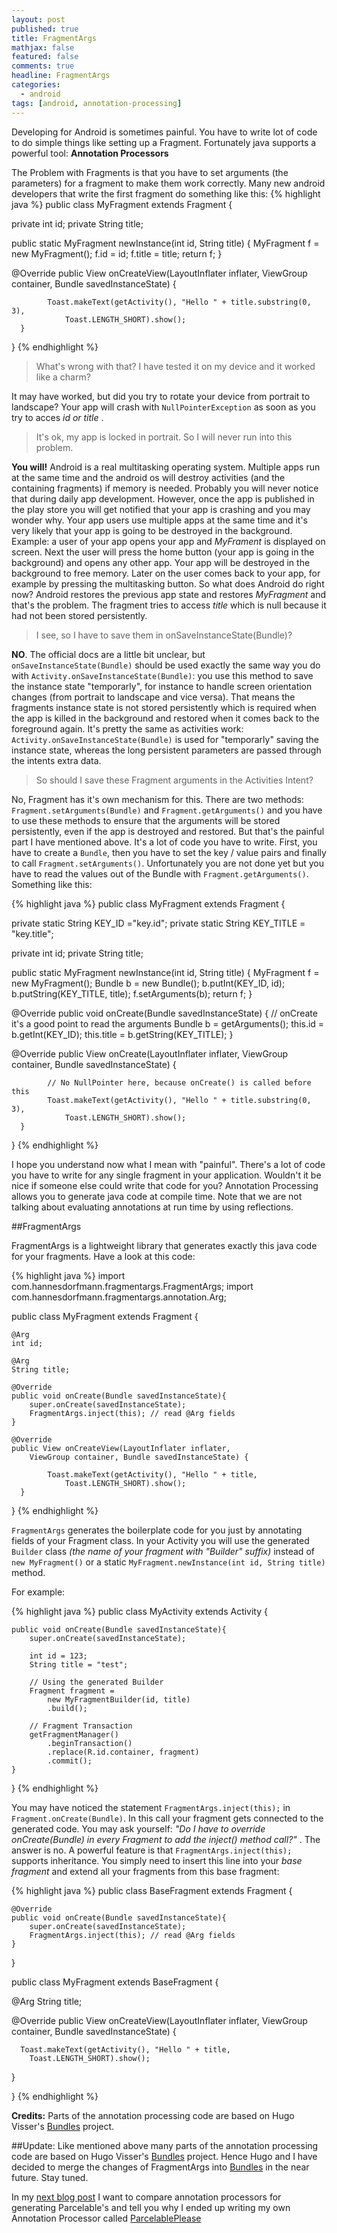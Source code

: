 ```yaml
---
layout: post
published: true
title: FragmentArgs
mathjax: false
featured: false
comments: true
headline: FragmentArgs
categories:
  - android
tags: [android, annotation-processing]
---
```


Developing for Android is sometimes painful. You have to write lot of code to do simple things like setting up a Fragment. Fortunately java supports a powerful tool: **Annotation Processors**

The Problem with Fragments is that you have to set arguments (the parameters) for a fragment to make them work correctly. Many new android developers that write the first fragment do something like this:
{% highlight java %}
public class MyFragment extends Fragment {

  private int id;
  private String title;

  public static MyFragment newInstance(int id, String title) {
    MyFragment f = new MyFragment();
    f.id = id;
    f.title = title;
    return f;
  }

  @Override
    public View onCreateView(LayoutInflater inflater,
        ViewGroup container, Bundle savedInstanceState) {

            Toast.makeText(getActivity(), "Hello " + title.substring(0, 3),
                Toast.LENGTH_SHORT).show();
      }
}
{% endhighlight %}

> What's wrong with that? I have tested it on my device and it worked like a charm?

It may have worked, but did you try to rotate your device from portrait to landscape? Your app will crash with `NullPointerException` as soon as you try to acces _id or title_ .

> It's ok, my app is locked in portrait. So I will never run into this problem.

**You will!** Android is a real multitasking operating system. Multiple apps run at the same time and the android os will destroy activities (and the containing fragments) if memory is needed. Probably you will never notice that during daily app development. However, once the app is published in the play store you will get notified that your app is crashing and you may wonder why. Your app users use multiple apps at the same time and it's very likely that your app is going to be destroyed in the background. Example: a user of your app opens your app and _MyFrament_ is displayed on screen. Next the user will press the home button (your app is going in the background) and opens any other app. Your app will be destroyed in the background to free memory. Later on the user comes back to your app, for example by pressing the multitasking button. So what does Android do right now? Android restores the previous app state and restores _MyFragment_ and that's the problem. The fragment tries to access _title_ which is null because it had not been stored persistently.

> I see, so I have to save them in onSaveInstanceState(Bundle)?

**NO**. The official docs are a little bit unclear, but `onSaveInstanceState(Bundle)` should be used exactly the same way you do with `Activity.onSaveInstanceState(Bundle)`: you use this method to save the instance state "temporarly", for instance to handle screen orientation changes (from portrait to landscape and vice versa). That means the fragments instance state is not stored persistently which is required when the app is killed in the background and restored when it comes back to the foreground again. It's pretty the same as activities work: `Activity.onSaveInstanceState(Bundle)` is used for "temporarly" saving the instance state, whereas the long persistent parameters are passed through the intents extra data.

> So should I save these Fragment arguments in the Activities Intent?

No, Fragment has it's own mechanism for this. There are two methods: `Fragment.setArguments(Bundle)` and `Fragment.getArguments()` and you have to use these methods to ensure that the arguments will be stored persistently, even if the app is destroyed and restored. But that's the painful part I have mentioned above. It's a lot of code you have to write. First, you have to create a `Bundle`, then you have to set the key / value pairs and finally to call `Fragment.setArguments()`. Unfortunately you are not done yet but you have to read the values out of the Bundle with `Fragment.getArguments()`. Something like this:

{% highlight java %}
public class MyFragment extends Fragment {

  private static String KEY_ID ="key.id";
  private static String KEY_TITLE = "key.title";

  private int id;
  private String title;

  public static MyFragment newInstance(int id, String title) {
    MyFragment f = new MyFragment();
    Bundle b = new Bundle();
    b.putInt(KEY_ID, id);
    b.putString(KEY_TITLE, title);
    f.setArguments(b);
    return f;
  }

  @Override
  public void onCreate(Bundle savedInstanceState) {
      // onCreate it's a good point to read the arguments
      Bundle b = getArguments();
      this.id = b.getInt(KEY_ID);
      this.title = b.getString(KEY_TITLE);
  }

  @Override
  public View onCreate(LayoutInflater inflater,
        ViewGroup container, Bundle savedInstanceState) {

            // No NullPointer here, because onCreate() is called before this
            Toast.makeText(getActivity(), "Hello " + title.substring(0, 3),
                Toast.LENGTH_SHORT).show();
      }
}
{% endhighlight %}

I hope you understand now what I mean with "painful". There's a lot of code you have to write for any single fragment in your application. Wouldn't it be nice if someone else could write that code for you? Annotation Processing allows you to generate java code at compile time. Note that we are not talking about evaluating annotations at run time by using reflections.

##FragmentArgs

FragmentArgs is a lightweight library that generates exactly this java code for your fragments. Have a look at this code:

{% highlight java %}
import com.hannesdorfmann.fragmentargs.FragmentArgs;
import com.hannesdorfmann.fragmentargs.annotation.Arg;

public class MyFragment extends Fragment {

	@Arg
	int id;

	@Arg
	String title;

	@Override
	public void onCreate(Bundle savedInstanceState){
		super.onCreate(savedInstanceState);
		FragmentArgs.inject(this); // read @Arg fields
	}

	@Override
	public View onCreateView(LayoutInflater inflater,
		ViewGroup container, Bundle savedInstanceState) {

      		Toast.makeText(getActivity(), "Hello " + title,
      			Toast.LENGTH_SHORT).show();
      }
}
{% endhighlight %}


`FragmentArgs` generates the boilerplate code for you just by annotating fields of your Fragment class. In your Activity you will use the generated `Builder` class _(the name of your fragment with "Builder" suffix)_ instead of `new MyFragment()` or a static `MyFragment.newInstance(int id, String title)` method.

For example:

{% highlight java %}
public class MyActivity extends Activity {

	public void onCreate(Bundle savedInstanceState){
		super.onCreate(savedInstanceState);

		int id = 123;
		String title = "test";

		// Using the generated Builder
		Fragment fragment =
			new MyFragmentBuilder(id, title)
			.build();

		// Fragment Transaction
		getFragmentManager()
			.beginTransaction()
			.replace(R.id.container, fragment)
			.commit();
	}

}
{% endhighlight %}

You may have noticed the statement `FragmentArgs.inject(this);` in  `Fragment.onCreate(Bundle)`. In this call your fragment gets connected to the generated code. You may ask yourself: _"Do I have to override onCreate(Bundle) in every Fragment to add the inject() method call?"_ . The answer is no. A powerful feature is that `FragmentArgs.inject(this);` supports inheritance. You simply need to insert this line into your _base fragment_ and extend all your fragments from this base fragment:

{% highlight java %}
public class BaseFragment extends Fragment {

    @Override
    public void onCreate(Bundle savedInstanceState){
        super.onCreate(savedInstanceState);
        FragmentArgs.inject(this); // read @Arg fields
    }
}

public class MyFragment extends BaseFragment {

  @Arg
  String title;

  @Override
  public View onCreateView(LayoutInflater inflater,
    ViewGroup container, Bundle savedInstanceState) {

      Toast.makeText(getActivity(), "Hello " + title,
        Toast.LENGTH_SHORT).show();
  }

}
{% endhighlight %}

**Credits:** Parts of the annotation processing code are based on Hugo Visser's [Bundles](https://bitbucket.org/hvisser/bundles) project.

##Update:
Like mentioned above many parts of the annotation processing code are based on Hugo Visser's [Bundles](https://bitbucket.org/hvisser/bundles) project. Hence Hugo and I have decided to merge the changes of FragmentArgs into [Bundles](https://bitbucket.org/hvisser/bundles) in the near future. Stay tuned.

In my [next blog post](http://hannesdorfmann.com/android/ParcelablePlease/) I want to compare annotation processors for generating Parcelable's and tell you why I ended up writing my own Annotation Processor called [ParcelablePlease](https://github.com/sockeqwe/ParcelablePlease)
